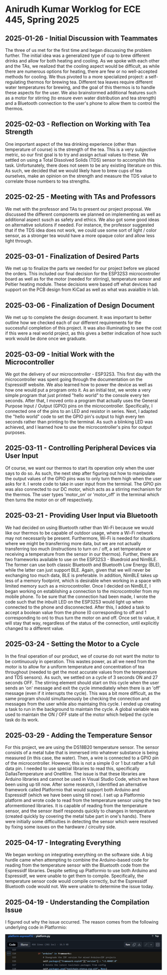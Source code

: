 # Anirudh Kumar Worklog for ECE 445, Spring 2025

## 2025-01-26 - Initial Discussion with Teammates

The three of us met for the first time and began discussing the problem further. The initial idea was a generalized type of cup to brew different drinks and allow for both heating and cooling. As we spoke with each other and the TAs, we realized that the cooling aspect would be difficult, as while there are numerous options for heating, there are few or no well-accepted methods for cooling. We thus pivoted to a more specialized project: a self-regulating thermos for brewing tea. Different tea leaves require different water temperatures for brewing, and the goal of this thermos is to handle these aspects for the user. We also brainstormed additional features such as a motor for stirring (to ensure even water distribution and tea strength) and a Bluetooth connection to the user's phone to allow them to control the thermos.

## 2025-02-03 - Reflection on Working with Tea Strength

One important aspect of the tea drinking experience (other than temperature of course) is the strength of the tea. This is a very subjective metric, so our first goal is to try and assign actual values to these. We settled on using a Total Dissolved Solids (TDS) sensor to accomplish this task. Unfortunately, there does not seem to be any existing literature on this. As such, we decided that we would likely have to brew cups of tea ourselves, make an opinion on the strength and measure the TDS value to correlate those numbers to tea strengths.

## 2025-02-25 - Meeting with TAs and Professors

We met with the professor and TAs to present our project proposal. We discussed the different components we planned on implementing as well as additional aspect susch as safety and ethics. We also got some good ideas on alternative solutions if needed. For instance, the professor suggested that if the TDS idea does not work, we could use some sort of light / color sensor, as a stronger tea would have a more opaque color and allow less light through.

## 2025-03-01 - Finalization of Desired Parts

We met up to finalize the parts we needed for our project before we placed the orders. This included our final decision for the ESP32S3 microcontroller board as well as for the motor (needed for stirring), temperature sensor and Peltier heating module. These decisions were based off what devices had support on the PCB design from KiCad as well as what was avaialble in lab.

## 2025-03-06 - Finalization of Design Document

We met up to complete the design document. It was important to better outline how we checked each of our different requirements for the successful completion of this project. It was also illuminating to see the cost if this were a real world project, as this gives a better indication of how such work would be done once we graduate.

## 2025-03-09 - Initial Work with the Microcontroller

We got the delivery of our microcontroller - ESP32S3. This first day with the microcontroller was spent going through the documentation on the Espressidf website. We also learned how to power the device as well as how one would put a program onto it. As an initial test, we wrote a very simple program that just printed "hello world" to the console every ten seconds. After that, I moved onto a program that actually uses the General Purpose Input / Output (GPIO) pins on the microcontroller. Specifically, I connected one of the pins to an LED and resistor in series. Next, I adapted the "hello world" code to set the GPIO pin's output to high every ten seconds rather than printing to the terminal. As such a blinking LED was achieved, and I learned how to use the microcontroller's pins for output purposes.

## 2025-03-11 - Controlling Peripheral Devices via User Input

Of course, we want our thermos to start its operation only when the user says to do so. As such, the next step after figuring out how to manipulate the output values of the GPIO pins was to only turn them high when the user asks for it. I wrote code to take in user input from the terminal. The GPIO pin was also connected to our DC motor, which acts as a stirring mechanism for the thermos. The user types 'motor_on' or 'motor_off' in the terminal which then turns the motor on or off respectively.

## 2025-03-21 - Providing User Input via Bluetooth

We had decided on using Bluetooth rather than Wi-Fi because we would like our thermos to be capable of outdoor usage, where a Wi-Fi network may not necessarily be present. Furthermore, Wi-Fi is needed for situations where we might be transferring more data, but we are not actually transferring too much (instructions to turn on / off, a set temperature or receiving a temperature from the sensor in our thermos). Further, there are two frameworks available to use on the ESP32S3 - Bluedroid and NimBLE. The former can use both classic Bluetooth and Bluetooth Low Energy (BLE), while the latter can just support BLE. Again, given that we will never be exchanging too much data, BLE is preferable. In addition, NimBLE takes up less of a memory footprint, which is desirable when working in a space with limited memory such as a microcontroller. Once I decided on NimBLE, I began working on establishing a connection to the microcontroller from my mobile phone. To be sure that the connection had been made, I wrote the code such that the inbuilt LED on the ESP32S3 would light up when connected to the phone and disconnected. After this, I added a task to accept a boolean value from the phone (0 corresponding to off and 1 corresponding to on) to thus turn the motor on and off. Once set to value, it will stay that way, regardless of the status of the connection, until explicitly changed to a different value.

## 2025-03-24 - Setting the Motor to a Cycle

In the final operation of our product, we of course do not want the motor to be continuously in operation. This wastes power, as all we need from the motor is to allow for a uniform temperature and concentration of tea throughout (needed to get the most accurate values from the temperature and TDS sensors). As such, we settled on a cycle of 3 seconds ON and 27 seconds OFF. The stirring element should start on this cycle when the user sends an 'on' message and exit the cycle immediately when there is an 'off' message (even if it interrupts the cycle). This was a bit more difficult, as the same program should simultaneously be checking the connection and messages from the user while also maintaing this cycle. I ended up creating a task to run in the background to maintain the cycle. A global variable was used to maintain the ON / OFF state of the motor which helped the cycle task do its work.

## 2025-03-29 - Adding the Temperature Sensor

For this project, we are using the DS18B20 temperature sensor. The sensor consists of a metal tube that is immersed into whatever substance is being measured (in this case, the water). Then, a wire is connected to a GPIO pin of the microcontroller. However, this is not a simple 0 or 1 but rather a full data pin. I needed to use special libraries to read this, specifically DallasTemperature and OneWire. The issue is that these libraries are Arduino libraries and cannot be used in Visual Studio Code, which we have been using up till now. After some research, I identified an alternative framework called Platformio that would support both Arduino and Espressidf (which we have been using till now). I set up a Platformio platform and wrote code to read from the temperature sensor using the two aformentioned libraries. It is capable of reading from the temperature sensor, and the sensor itself responds quickly to changes in temperature (created quickly by covering the metal tube part in one's hands). There were initially some difficulties in detecting the sensor which were resolved by fixing some issues on the hardware / circuitry side.

## 2025-04-17 - Integrating Everything

We began working on integrating everything on the software side. A big hurdle came when attempting to combine the Arduino-based code for reading from the temperature sensor with the Bluetooth code from the Espressidf libraries. Despite setting up Platformio to use both Arduino and Espressidf, we were unable to get them to compile. Specifically, the temperature sensor code would compile correctly, but the Espressidf Bluetooth code would not. We were unable to determine the issue today.

## 2025-04-19 - Understanding the Compilation Issue

I figured out why the issue occurred. The reason comes from the following underlying code in Platformio:

![Code Downgrading Espressidf](platformio_bug.png)
